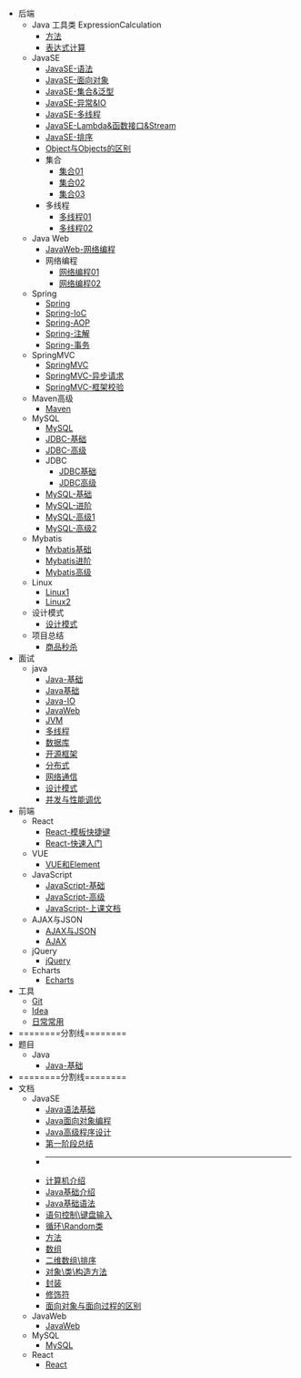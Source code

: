 * 后端
  * Java 工具类 ExpressionCalculation
    * [方法](tool/方法.md)
    * [表达式计算](tool/表达式计算.md)
  * JavaSE
    * [JavaSE-语法](backstage/JavaSE/JavaSE.md)
    * [JavaSE-面向对象](backstage/JavaSE/JavaSE-面向对象.md)
    * [JavaSE-集合&泛型](backstage/JavaSE/JavaSE-集合&泛型.md)
    * [JavaSE-异常&IO](backstage/JavaSE/JavaSE-异常&IO.md)
    * [JavaSE-多线程](backstage/JavaSE/JavaSE-多线程.md)
    * [JavaSE-Lambda&函数接口&Stream](backstage/JavaSE/Lambda&函数接口&Stream.md)
    * [JavaSE-排序](backstage/JavaSE/排序算法.md)
    * [Object与Objects的区别](backstage/JavaSE/Object与Objects的区别.md)
    * 集合
      * [集合01](backstage/JavaSE/集合/集合01.md)
      * [集合02](backstage/JavaSE/集合/集合02.md)
      * [集合03](backstage/JavaSE/集合/集合03.md)
    * 多线程
      * [多线程01](backstage/JavaSE/多线程/多线程01.md)
      * [多线程02](backstage/JavaSE/多线程/多线程02.md)
  * Java Web
    * [JavaWeb-网络编程](backstage/Java%20Web/JavaWeb-网络编程.md)
    * 网络编程
      * [网络编程01](backstage/Java%20Web/网络编程/网络编程01.md)
      * [网络编程02](backstage/Java%20Web/网络编程/网络编程02.md)
  * Spring
    * [Spring](backstage/Spring/Spring.md)
    * [Spring-IoC](backstage/Spring/Spring-IoC.md)
    * [Spring-AOP](backstage/Spring/Spring-AOP.md)
    * [Spring-注解](backstage/Spring/Spring-注解.md)
    * [Spring-事务](backstage/Spring/Spring-事务.md)
  * SpringMVC
    * [SpringMVC](backstage/SpringMVC/SpringMVC.md)
    * [SpringMVC-异步请求](backstage/SpringMVC/异步请求.md)
    * [SpringMVC-框架校验](backstage/SpringMVC/框架校验.md)
  * Maven高级
    * [Maven](backstage/Maven高级/Maven高级.md)
  * MySQL
    * [MySQL](backstage/MySQL/MySQL.md)
    * [JDBC-基础](backstage/MySQL/JDBC-基础.md)
    * [JDBC-高级](backstage/MySQL/JDBC-高级.md)
    * JDBC
      * [JDBC基础](backstage/MySQL/JDBC/JDBC基础.md)
      * [JDBC高级](backstage/MySQL/JDBC/JDBC高级.md)
    * [MySQL-基础](backstage/MySQL/MySQL/MySQL基础.md)
    * [MySQL-进阶](backstage/MySQL/MySQL/MySQL进阶.md)
    * [MySQL-高级1](backstage/MySQL/MySQL/MySQL高级1.md)
    * [MySQL-高级2](backstage/MySQL/MySQL/MySQL高级2.md)
  * Mybatis
    * [Mybatis基础](backstage/Mybatis/mybatis基础.md)
    * [Mybatis进阶](backstage/Mybatis/mybatis进阶.md)
    * [Mybatis高级](backstage/Mybatis/mybatis高级.md)
  * Linux
    * [Linux1](backstage/linux/Linux1.md)
    * [Linux2](backstage/linux/Linux2.md)
  * 设计模式
    * [设计模式](backstage/设计模式/设计模式.md)
  * 项目总结
    * [商品秒杀](backstage/项目总结/商品秒杀总结.md)
* 面试
  * java
    * [Java-基础](interview/Java-基础.md)
    * [Java基础](interview/Java基础.md)
    * [Java-IO](interview/Java-IO.md)
    * [JavaWeb](interview/JavaWeb.md)
    * [JVM](interview/JVM.md)
    * [多线程](interview/多线程.md)
    * [数据库](interview/数据库.md)
    * [开源框架](interview/开源框架.md)
    * [分布式](interview/分布式.md)
    * [网络通信](interview/网络通信.md)
    * [设计模式](interview/设计模式.md)
    * [并发与性能调优](interview/并发与性能调优.md)
* 前端
  * React
    * [React-模板快捷键](frontstage/React/React-模板快捷键.md)
    * [React-快速入门](class_document/React快速入门.md)
  * VUE
    * [VUE和Element](frontstage/VUE/Vue和Element.md)
  * JavaScript
    * [JavaScript-基础](frontstage/javascript/JavaScript基础.md)
    * [JavaScript-高级](frontstage/javascript/JavaScript高级.md)
    * [JavaScript-上课文档](frontstage/javascript/JavaScript快速入门.md)
  * AJAX与JSON
    * [AJAX与JSON](frontstage/AJAX与JSON/AJAX&JSON.md)
    * [AJAX](frontstage/AJAX与JSON/AJAX.md)
  * jQuery
    * [jQuery](frontstage/jQuery/JQuery.md)
  * Echarts
    * [Echarts](frontstage/echarts/)
* 工具
  * [Git](tools/Git/README.md)
  * [Idea](tools/Idea/README.md)
  * [日常常用](tools/Shortcuts/README.md)
* ========分割线========
* 题目
  * Java
    * [Java-基础](backstage/Java.md)
* ========分割线========
* 文档
  * JavaSE
    * [Java语法基础](class_document/01_Java语法基础.md)
    * [Java面向对象编程](class_document/02_Java面向对象编程.md)
    * [Java高级程序设计](class_document/03_Java高级程序设计.md)
    - [第一阶段总结](class_document/第一阶段总结.md)
    * ----------------------------------------
    * [计算机介绍](class_document/before/chapter-1章.md)
    * [Java基础介绍](class_document/before/chapter-2章.md)
    * [Java基础语法](class_document/before/chapter-3章.md)
    * [语句控制\键盘输入](class_document/before/chapter-4章.md)
    * [循环\Random类](class_document/before/chapter-5章.md)
    * [方法](class_document/before/chapter-6章.md)
    * [数组](class_document/before/chapter-7章.md)
    * [二维数组\排序](class_document/before/chapter-8章.md)
    * [对象\类\构造方法](class_document/before/chapter-9章.md)
    * [封装](class_document/before/java的封装.md)
    * [修饰符](class_document/before/java的修饰符.md)
    * [面向对象与面向过程的区别](class_document/before/面向过程和面向对象的区别.md)
  * JavaWeb
    * [JavaWeb](class_document/JavaWeb.md)
  * MySQL
    * [MySQL](class_document/MySQL.md)
  * React
    * [React](class_document/React快速入门.md)
